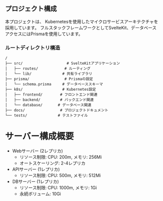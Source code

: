 ## プロジェクト構成
本プロジェクトは、
Kubernetesを使用したマイクロサービスアーキテクチャを採用しています。
フルスタックフレームワークとしてSvelteKit、データベースアクセスにはPrismaを使用しています。

### ルートディレクトリ構造

```
/
├── src/                    # SvelteKitアプリケーション
│   ├── routes/            # ルーティング
│   └── lib/              # 共有ライブラリ
├── prisma/                # Prismaの設定
│   └── schema.prisma     # データベーススキーマ
├── k8s/                  # Kubernetes設定
│   ├── frontend/        # フロントエンド関連
│   ├── backend/         # バックエンド関連
│   └── database/       # データベース関連
├── docs/                # プロジェクトドキュメント
└── tests/              # テストファイル
```

# サーバー構成概要
- Webサーバー (2レプリカ)
  - リソース制限: CPU: 200m, メモリ: 256Mi
  - オートスケーリング: 2-4レプリカ
- APIサーバー (1レプリカ)
  - リソース制限: CPU: 500m, メモリ: 512Mi
- DBサーバー (1レプリカ)
  - リソース制限: CPU: 1000m, メモリ: 1Gi
  - 永続ボリューム: 10Gi